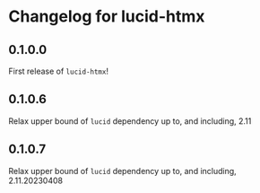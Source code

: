 # Changelog for lucid-htmx

## 0.1.0.0

First release of `lucid-htmx`!

## 0.1.0.6

Relax upper bound of `lucid` dependency up to, and including, 2.11

## 0.1.0.7

Relax upper bound of `lucid` dependency up to, and including, 2.11.20230408
